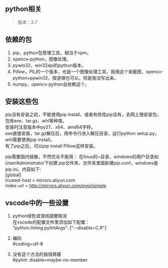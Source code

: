 
## python相关
> 版本：2.7  
## 依赖的包  
1. pip，python包管理工具，相当于npm。
2. opencv-python，图像处理。  
3. pywin32，win32api的python版本。  
4. Pillow，PIL的一个版本，也是一个图像处理工具，我用这个来截图，opencv-python+pywin32，按道理也可以，但是我没写出来。  
5. numpy，opencv-python会依赖这个。  

## 安装这些包
pip没有安装之前，不能使用pip install，或者有些库pip没有，去网上搜安装包，包有exe、tar.gz、whl等种类。  
安装时注意版本中py27、x64、amd64字样。  
exe直接安装，tar.gz解压后，用命令行进入解压目录，运行python setup.py，whl需要使用pip install。  
有了pip之后，可以pip install Pillow这样安装。  
  
pip需要国内镜像，不然完全不能用：
在linux的~目录，windows的用户目录如User/Administrator下创建.pip文件夹，文件夹里面新建pip.conf，windows是pip.ini，内容如下:  
[global]  
trusted-host = mirrors.aliyun.com  
index-url = http://mirrors.aliyun.com/pypi/simple  

## vscode中的一些设置
1. python绿色波浪线提醒取消  
在vscode的配置文件里添加如下配置：  
"python.linting.pylintArgs": ["--disable=C,R"]

2. 编码  
#coding=utf-8

3. 没有这个方法的报错屏蔽  
#pylint: disable=maybe-no-member
